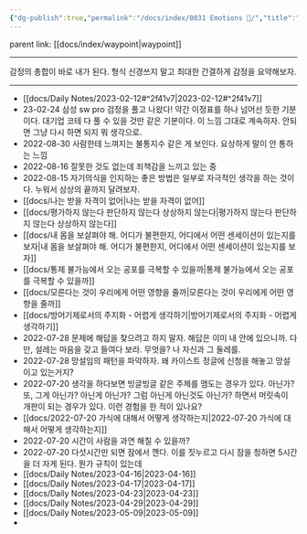 ```yaml
---
{"dg-publish":true,"permalink":"/docs/index/0031 Emotions 🤔/","title":"0031 Emotions 🤔","tags":[" 감정저널 ","감정저널"]}
---
```


parent link: [[docs/index/waypoint\|waypoint]]

---

감정의 총합이 바로 내가 된다. 형식 신경쓰지 말고 최대한 간결하게 감정을 요약해보자.

___

- [[docs/Daily Notes/2023-02-12#^2f41v7\|2023-02-12#^2f41v7]]
- 23-02-24 삼성 sw pro 검정을 풀고 나왔다! 약간 이정표를 하나 넘어선 듯한 기분이다. 대기업 코테 다 풀 수 있을 것만 같은 기분이다. 이 느낌 그대로 계속하자. 안되면 그냥 다시 하면 되지 뭐 생각으로. 
- 2022-08-30 사람한테 느껴지는 불통지수 같은 게 보인다. 요상하게 말이 안 통하는 느낌
- 2022-08-16 잘못한 것도 없는데 죄책감을 느끼고 있는 중
- 2022-08-15 자기의식을 인지하는 좋은 방법은 일부로 자극적인 생각을 하는 것이다. 누워서 상상의 끝까지 달려보자.
- [[docs/나는 받을 자격이 없어\|나는 받을 자격이 없어]]
- [[docs/평가하지 않는다 판단하지 않는다 상상하지 않는다\|평가하지 않는다 판단하지 않는다 상상하지 않는다]]
- [[docs/내 몸을 보살펴야 해. 어디가 불편한지, 어디에서 어떤 센세이션이 있는지를 보자\|내 몸을 보살펴야 해. 어디가 불편한지, 어디에서 어떤 센세이션이 있는지를 보자]]
- [[docs/통제 불가능에서 오는 공포를 극복할 수 있을까\|통제 불가능에서 오는 공포를 극복할 수 있을까]]
- [[docs/모른다는 것이 우리에게 어떤 영향을 줄까\|모른다는 것이 우리에게 어떤 영향을 줄까]]
- [[docs/방어기제로서의 주지화 - 어렵게 생각하기\|방어기제로서의 주지화 - 어렵게 생각하기]]
- 2022-07-28 문제에 해답을 찾으려고 하지 말자. 해답은 이미 내 안에 있으니까. 다만, 설레는 마음을 갖고 들여다 보라. 무엇을? 나 자신과 그 둘레를.
- 2022-07-28 망설임의 패턴을 파악하자. 왜 카이스트 정글에 신청을 해놓고 망설이고 있는거지?
- 2022-07-20 생각을 하다보면 빙글빙글 같은 주제를 맴도는 경우가 있다. 아닌가? 또, 그게 아닌가? 아닌게 아닌가? 그럼 아닌게 아닌것도 아닌가? 하면서 머릿속이 개판이 되는 경우가 있다. 이런 경험을 한 적이 있나요? 
- [[docs/2022-07-20 가식에 대해서 어떻게 생각하는지\|2022-07-20 가식에 대해서 어떻게 생각하는지]]
- 2022-07-20 시간이 사람을 과연 해칠 수 있을까? 
- 2022-07-20 다섯시간만 되면 잠에서 깬다. 이를 짓누르고 다시 잠을 청하면 5시간을 더 자게 된다. 뭔가 규칙이 있는데
- [[docs/Daily Notes/2023-04-16\|2023-04-16]] 
- [[docs/Daily Notes/2023-04-17\|2023-04-17]]
- [[docs/Daily Notes/2023-04-23\|2023-04-23]]
- [[docs/Daily Notes/2023-04-29\|2023-04-29]]
- [[docs/Daily Notes/2023-05-09\|2023-05-09]]
- 
